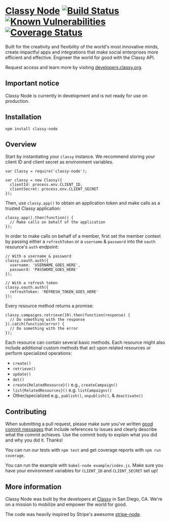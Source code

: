 # [Classy Node](https://www.npmjs.com/package/classy-node) [![Build Status](https://travis-ci.org/classy-org/classy-node.svg?branch=master)](https://travis-ci.org/classy-org/classy-node) [![Known Vulnerabilities](https://snyk.io/test/github/classy-org/classy-node/badge.svg)](https://snyk.io/test/github/classy-org/classy-node) [![Coverage Status](https://coveralls.io/repos/github/classy-org/classy-node/badge.svg?branch=master)](https://coveralls.io/github/classy-org/classy-node?branch=master)

Built for the creativity and flexibility of the world's most innovative minds, create impactful apps and integrations that make social enterprises more efficient and effective. Engineer the world for good with the Classy API.

Request access and learn more by visiting [developers.classy.org](https://developers.classy.org/overview/welcome).

## Important notice

Classy Node is currently in development and is not ready for use on production.

## Installation

`npm install classy-node`

## Overview

Start by instantiating your `classy` instance. We recommend storing your client ID and client secret as environment variables.

```
var Classy = require('classy-node');

var classy = new Classy({
  clientId: process.env.CLIENT_ID,
  clientSecret: process.env.CLIENT_SECRET
});
```

Then, use `classy.app()` to obtain an application token and make calls as a trusted Classy application:

```
classy.app().then(function() {
  // Make calls on behalf of the application
});
```

In order to make calls on behalf of a member, first set the member context by passing either a `refreshToken` or a `username` & `password` into the `oauth` resource's `auth` endpoint:

```
// With a username & password
classy.oauth.auth({
  username: 'USERNAME_GOES_HERE',
  password: 'PASSWORD_GOES_HERE'
});

// With a refresh token
classy.oauth.auth({
  refreshToken: 'REFRESH_TOKEN_GOES_HERE'
});
```

Every resource method returns a promise:

```
classy.campaigns.retrieve(19).then(function(response) {
  // Do something with the response
}).catch(function(error) {
  // Do something with the error
});
```

Each resource can contain several basic methods. Each resource might also include additional custom methods that act upon related resources or perform specialized operations:

- `create()`
- `retrieve()`
- `update()`
- `del()`
- `create{RelatedResource}()` e.g., `createCampaign()`
- `list{RelatedResources}()` e.g. `listCampaigns()`
- Other/specialized e.g., `publish()`, `unpublish()`, & `deactivate()`

## Contributing

When submitting a pull request, please make sure you've written [good commit messages](http://chris.beams.io/posts/git-commit/) that include references to issues and clearly describe what the commit achieves. Use the commit body to explain what you did and why you did it. Thanks!

You can run our tests with `npm test` and get coverage reports with `npm run coverage`.

You can run the example with `babel-node example/index.js`. Make sure you have your environment variables for `CLIENT_ID` and `CLIENT_SECRET` set up!


## More information

Classy Node was built by the developers at [Classy](https://classy.org) in San Diego, CA. We're on a mission to mobilize and empower the world for good.

The code was heavily inspired by Stripe's awesome [stripe-node](https://github.com/stripe/stripe-node).
